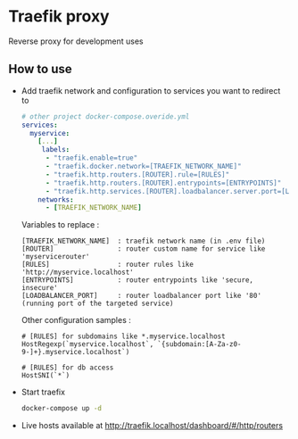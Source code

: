 # Traefik proxy
Reverse proxy for development uses

## How to use 
- Add traefik network and configuration to services you want to redirect to
  ```yml
  # other project docker-compose.overide.yml
  services:  
    myservice:  
      [...]
       labels:
        - "traefik.enable=true"
        - "traefik.docker.network=[TRAEFIK_NETWORK_NAME]"
        - "traefik.http.routers.[ROUTER].rule=[RULES]"
        - "traefik.http.routers.[ROUTER].entrypoints=[ENTRYPOINTS]"
        - "traefik.http.services.[ROUTER].loadbalancer.server.port=[LOADBALANCER_PORT]"    
      networks:
        - [TRAEFIK_NETWORK_NAME]
    ```  
    Variables to replace : 
    ```
    [TRAEFIK_NETWORK_NAME]  : traefik network name (in .env file)
    [ROUTER]                : router custom name for service like 'myservicerouter'
    [RULES]                 : router rules like 'http://myservice.localhost'
    [ENTRYPOINTS]           : router entrypoints like 'secure, insecure'
    [LOADBALANCER_PORT]     : router loadbalancer port like '80' (running port of the targeted service)
    ```

    Other configuration samples : 
    ```
    # [RULES] for subdomains like *.myservice.localhost
    HostRegexp(`myservice.localhost`, `{subdomain:[A-Za-z0-9-]+}.myservice.localhost`)
    
    # [RULES] for db access
    HostSNI(`*`)
    ```
- Start traefix  
  ```sh
  docker-compose up -d
  ```
- Live hosts available at http://traefik.localhost/dashboard/#/http/routers
